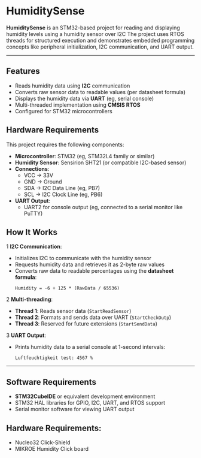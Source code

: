# HumiditySense

**HumiditySense** is an STM32-based project for reading and displaying humidity levels using a humidity sensor over I2C 
The project uses RTOS threads for structured execution and demonstrates embedded programming concepts like peripheral initialization, I2C communication, and UART output.

---



## Features

- Reads humidity data using **I2C** communication
- Converts raw sensor data to readable values (per datasheet formula)
- Displays the humidity data via **UART** (eg, serial console)
- Multi-threaded implementation using **CMSIS RTOS**
- Configured for STM32 microcontrollers

## Hardware Requirements

This project requires the following components:
- **Microcontroller**: STM32 (eg, STM32L4 family or similar)
- **Humidity Sensor**: Sensirion SHT21 (or compatible I2C-based sensor)
- **Connections**:
   - VCC → 33V  
   - GND → Ground  
   - SDA → I2C Data Line (eg, PB7)  
   - SCL → I2C Clock Line (eg, PB6)
- **UART Output**:
   - UART2 for console output (eg, connected to a serial monitor like PuTTY)



## How It Works

1 **I2C Communication**:  
   - Initializes I2C to communicate with the humidity sensor  
   - Requests humidity data and retrieves it as 2-byte raw values  
   - Converts raw data to readable percentages using the **datasheet formula**:  
     ```
     Humidity = -6 + 125 * (RawData / 65536)
     ```

2 **Multi-threading**:  
   - **Thread 1**: Reads sensor data (`StartReadSensor`)  
   - **Thread 2**: Formats and sends data over UART (`StartCheckOutp`)  
   - **Thread 3**: Reserved for future extensions (`StartSendData`)

3 **UART Output**:  
   - Prints humidity data to a serial console at 1-second intervals:
     ```
     Luftfeuchtigkeit test: 4567 %
     ```

---

## Software Requirements

- **STM32CubeIDE** or equivalent development environment
- STM32 HAL libraries for GPIO, I2C, UART, and RTOS support
- Serial monitor software for viewing UART output

## Hardware Requirements: 
- Nucleo32 Click-Shield
- MIKROE Humidity Click board 
